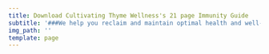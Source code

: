 ```yaml
---
title: Download Cultivating Thyme Wellness's 21 page Immunity Guide
subtitle: '###We help you reclaim and maintain optimal health and well-being '
img_path: ''
template: page
---
```

